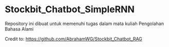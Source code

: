 # Stockbit_Chatbot_SimpleRNN
Repository ini dibuat untuk memenuhi tugas dalam mata kuliah Pengolahan Bahasa Alami

Credit to: https://github.com/AbrahamWG/Stockbit_Chatbot_RAG
